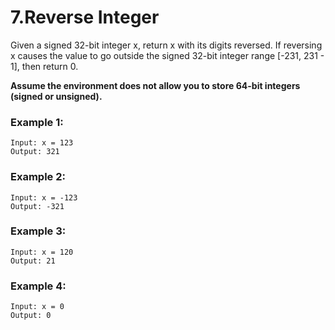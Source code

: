 # 7.Reverse Integer
Given a signed 32-bit integer x, return x with its digits reversed. If reversing x causes the value to go outside the signed 32-bit integer range [-231, 231 - 1], then return 0.

**Assume the environment does not allow you to store 64-bit integers (signed or unsigned).**

### Example 1:
```
Input: x = 123
Output: 321
```
### Example 2:
```
Input: x = -123
Output: -321
```
### Example 3:
```
Input: x = 120
Output: 21
```
### Example 4:
```
Input: x = 0
Output: 0
```
